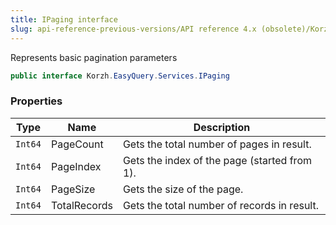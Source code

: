 ```yaml
---
title: IPaging interface
slug: api-reference-previous-versions/API reference 4.x (obsolete)/Korzh.EasyQuery.Services namespace/ipaging-interface
---
```



Represents basic pagination parameters
```csharp
public interface Korzh.EasyQuery.Services.IPaging

```

### Properties

| Type | Name | Description | 
| --- | --- | --- | 
| `Int64` | PageCount | Gets the total number of pages in result. | 
| `Int64` | PageIndex | Gets the index of the page (started from 1). | 
| `Int64` | PageSize | Gets the size of the page. | 
| `Int64` | TotalRecords | Gets the total number of records in result. |